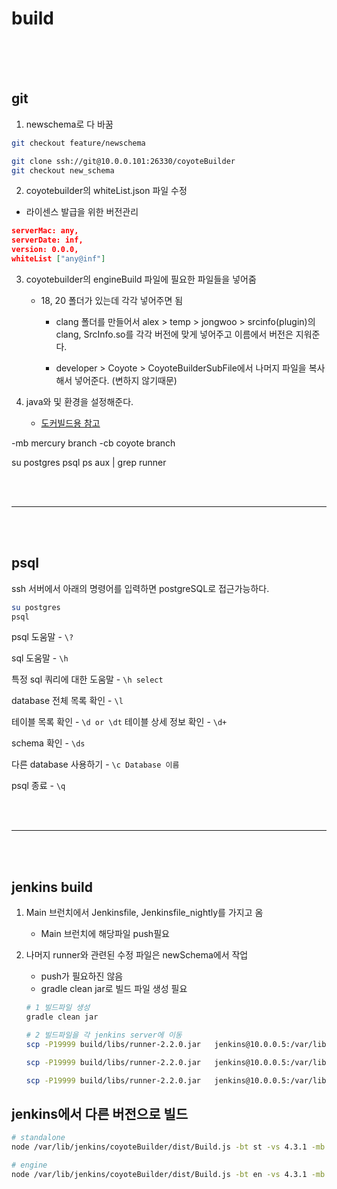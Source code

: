 # build<br/><br/>

<br/>

## git

1. newschema로 다 바꿈

```bash
git checkout feature/newschema

git clone ssh://git@10.0.0.101:26330/coyoteBuilder
git checkout new_schema
```

2. coyotebuilder의 whiteList.json 파일 수정

-   라이센스 발급을 위한 버전관리

```json
serverMac: any,
serverDate: inf,
version: 0.0.0,
whiteList ["any@inf"]
```

3. coyotebuilder의 engineBuild 파일에 필요한 파일들을 넣어줌

    - 18, 20 폴더가 있는데 각각 넣어주면 됨

        - clang 폴더를 만들어서 alex > temp > jongwoo > srcinfo(plugin)의 clang, SrcInfo.so를 각각 버전에 맞게 넣어주고 이름에서 버전은 지워준다.

        - developer > Coyote > CoyoteBuilderSubFile에서 나머지 파일을 복사해서 넣어준다. (변하지 않기때문)

4. java와 및 환경을 설정해준다.

    - [도커빌드용 참고](https://www.notion.so/codemind/Docker-3254f657c56d435d9fcbcff2a45a3d0d)

-mb mercury branch
-cb coyote branch

su postgres
psql
ps aux | grep runner

<br/><br/>

---

<br/><br/>

## psql

ssh 서버에서 아래의 명령어를 입력하면 postgreSQL로 접근가능하다.

```bash
su postgres
psql
```

psql 도움말 - `\?`

sql 도움말 - `\h`

특정 sql 쿼리에 대한 도움말 - `\h select`

database 전체 목록 확인 - `\l`

테이블 목록 확인 - `\d or \dt`
테이블 상세 정보 확인 - `\d+`

schema 확인 - `\ds`

다른 database 사용하기 - `\c Database 이름`

psql 종료 - `\q`

<br/><br/>

---

<br/><br/>

## jenkins build

1. Main 브런치에서 Jenkinsfile, Jenkinsfile_nightly를 가지고 옴

    - Main 브런치에 해당파일 push필요

2. 나머지 runner와 관련된 수정 파일은 newSchema에서 작업

    - push가 필요하진 않음
    - gradle clean jar로 빌드 파일 생성 필요

    ```bash
    # 1 빌드파일 생성
    gradle clean jar

    # 2 빌드파일을 각 jenkins server에 이동
    scp -P19999 build/libs/runner-2.2.0.jar   jenkins@10.0.0.5:/var/lib/jenkins/runnerTest/runner.jar

    scp -P19999 build/libs/runner-2.2.0.jar   jenkins@10.0.0.5:/var/lib/jenkins/runnerTestLight/runner.jar

    scp -P19999 build/libs/runner-2.2.0.jar   jenkins@10.0.0.5:/var/lib/jenkins/runnerTestRelease/runner.jar
    ```

## jenkins에서 다른 버전으로 빌드

```bash
# standalone
node /var/lib/jenkins/coyoteBuilder/dist/Build.js -bt st -vs 4.3.1 -mb 4.3.3 -cb Main -li 20.04 -y -cy /var/lib/jenkins/Coyote/ -mc /var/lib/jenkins/mercury/

# engine
node /var/lib/jenkins/coyoteBuilder/dist/Build.js -bt en -vs 4.3.1 -mb 4.3.3^Ccb Main -li 20.04 -y -cy /var/lib/jenkins/Coyote/ -mc /var/lib/jenkins/mercury/
```

